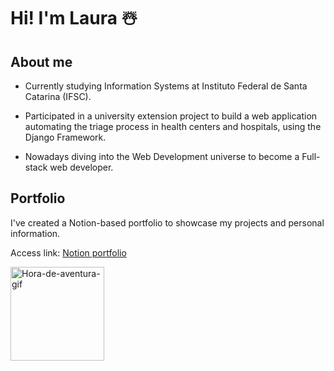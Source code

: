 # Hi! I'm Laura ☃️

## About me
- Currently studying Information Systems at Instituto Federal de Santa Catarina (IFSC).

- Participated in a university extension project to build a web application automating the triage process in health centers and hospitals, using the Django Framework.

- Nowadays diving into the Web Development universe to become a Full-stack web developer.

## Portfolio
I've created a Notion-based portfolio to showcase my projects and personal information.

Access link: [Notion portfolio](https://notionportfolio.vercel.app/)

<div>
  <img alt="Hora-de-aventura-gif" height="150" width="150" src="https://i.gifer.com/origin/13/1304437320c45941d4b4ca3995f24a1a_w200.gif">
</div>
